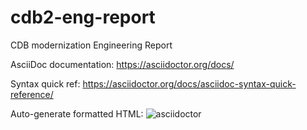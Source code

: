 # cdb2-eng-report
CDB modernization Engineering Report

AsciiDoc documentation: https://asciidoctor.org/docs/

Syntax quick ref: https://asciidoctor.org/docs/asciidoc-syntax-quick-reference/

Auto-generate formatted HTML:
![asciidoctor](https://github.com/sofwerx/cdb2-eng-report/workflows/asciidoctor/badge.svg)
